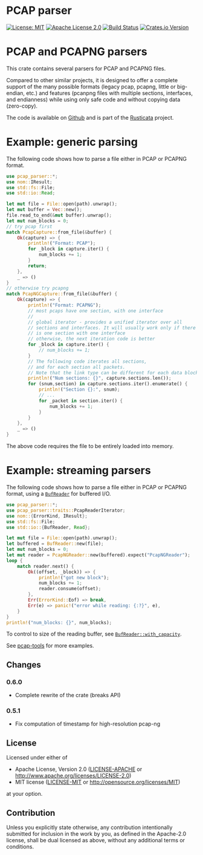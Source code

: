 # PCAP parser

[![License: MIT](https://img.shields.io/badge/License-MIT-yellow.svg)](./LICENSE-MIT)
[![Apache License 2.0](https://img.shields.io/badge/License-Apache%202.0-blue.svg)](./LICENSE-APACHE)
[![Build
Status](https://travis-ci.org/rusticata/pcap-parser.svg?branch=master)](https://travis-ci.org/rusticata/pcap-parser)
[![Crates.io Version](https://img.shields.io/crates/v/pcap-parser.svg)](https://crates.io/crates/pcap-parser)

<!-- cargo-sync-readme start -->

# PCAP and PCAPNG parsers

This crate contains several parsers for PCAP and PCAPNG files.

Compared to other similar projects, it is designed to offer a complete support of the many
possible formats (legacy pcap, pcapng, little or big-endian, etc.) and features (pcanpng files
with multiple sections, interfaces, and endianness) while using only safe code and without
copying data (zero-copy).

The code is available on [Github](https://github.com/rusticata/pcap-parser)
and is part of the [Rusticata](https://github.com/rusticata) project.

# Example: generic parsing

The following code shows how to parse a file either in PCAP or PCAPNG format.

```rust
use pcap_parser::*;
use nom::IResult;
use std::fs::File;
use std::io::Read;

let mut file = File::open(path).unwrap();
let mut buffer = Vec::new();
file.read_to_end(&mut buffer).unwrap();
let mut num_blocks = 0;
// try pcap first
match PcapCapture::from_file(&buffer) {
    Ok(capture) => {
        println!("Format: PCAP");
        for _block in capture.iter() {
            num_blocks += 1;
        }
        return;
    },
    _ => ()
}
// otherwise try pcapng
match PcapNGCapture::from_file(&buffer) {
    Ok(capture) => {
        println!("Format: PCAPNG");
        // most pcaps have one section, with one interface
        //
        // global iterator - provides a unified iterator over all
        // sections and interfaces. It will usually work only if there
        // is one section with one interface
        // otherwise, the next iteration code is better
        for _block in capture.iter() {
            // num_blocks += 1;
        }
        // The following code iterates all sections,
        // and for each section all packets.
        // Note that the link type can be different for each data block!
        println!("Num sections: {}", capture.sections.len());
        for (snum,section) in capture.sections.iter().enumerate() {
            println!("Section {}:", snum);
            // ...
            for _packet in section.iter() {
                num_blocks += 1;
            }
        }
    },
    _ => ()
}
```

The above code requires the file to be entirely loaded into memory.

# Example: streaming parsers

The following code shows how to parse a file either in PCAP or PCAPNG format,
using a [`BufReader`](https://doc.rust-lang.org/std/io/struct.BufReader.html) for buffered I/O.

```rust
use pcap_parser::*;
use pcap_parser::traits::PcapReaderIterator;
use nom::{ErrorKind, IResult};
use std::fs::File;
use std::io::{BufReader, Read};

let mut file = File::open(path).unwrap();
let buffered = BufReader::new(file);
let mut num_blocks = 0;
let mut reader = PcapNGReader::new(buffered).expect("PcapNGReader");
loop {
    match reader.next() {
        Ok((offset, _block)) => {
            println!("got new block");
            num_blocks += 1;
            reader.consume(offset);
        },
        Err(ErrorKind::Eof) => break,
        Err(e) => panic!("error while reading: {:?}", e),
    }
}
println!("num_blocks: {}", num_blocks);
```

To control to size of the reading buffer, see
[`BufReader::with_capacity`](https://doc.rust-lang.org/std/io/struct.BufReader.html#method.with_capacity).

See [pcap-tools](https://github.com/rusticata/pcap-tools) for more examples.

<!-- cargo-sync-readme end -->

## Changes

### 0.6.0

- Complete rewrite of the crate (breaks API)

### 0.5.1

- Fix computation of timestamp for high-resolution pcap-ng


## License

Licensed under either of

 * Apache License, Version 2.0
   ([LICENSE-APACHE](LICENSE-APACHE) or http://www.apache.org/licenses/LICENSE-2.0)
 * MIT license
   ([LICENSE-MIT](LICENSE-MIT) or http://opensource.org/licenses/MIT)

at your option.

## Contribution

Unless you explicitly state otherwise, any contribution intentionally submitted
for inclusion in the work by you, as defined in the Apache-2.0 license, shall be
dual licensed as above, without any additional terms or conditions.

